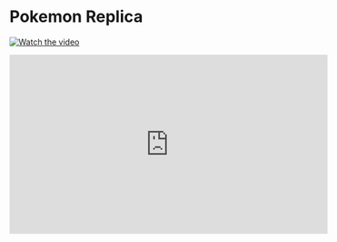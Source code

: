 # Pokemon Replica

[![Watch the video](https://www.youtube.com/embed/79Qk-ImR_KQ)](https://youtu.be/79Qk-ImR_KQ)


<iframe width="560" height="315" src="https://www.youtube.com/embed/79Qk-ImR_KQ" frameborder="0" allow="accelerometer; autoplay; encrypted-media; gyroscope; picture-in-picture" allowfullscreen></iframe>
